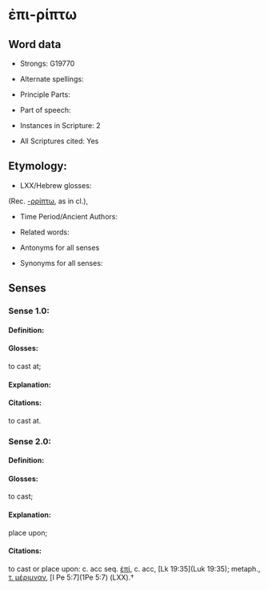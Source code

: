 # ἐπι-ρίπτω

<!-- Status: S2=NeedsEdits -->
<!-- Lexica used for edits:   -->

## Word data

* Strongs: G19770

* Alternate spellings:



* Principle Parts: 


* Part of speech: 


* Instances in Scripture: 2

* All Scriptures cited: Yes

## Etymology: 


* LXX/Hebrew glosses: 

(Rec. [-ρρίπτω](), as in cl.), 

* Time Period/Ancient Authors: 


* Related words: 

* Antonyms for all senses

* Synonyms for all senses: 


## Senses 


### Sense  1.0: 

#### Definition: 

#### Glosses: 

to cast at; 

#### Explanation: 


#### Citations: 

to cast at. 

### Sense  2.0: 

#### Definition: 

#### Glosses: 

to cast; 

#### Explanation: 

place upon; 

#### Citations: 

to cast or place upon: c. acc seq. [ἐπί](), c. acc, [Lk 19:35](Luk 19:35); metaph., [τ. μέριμναν](), [I Pe 5:7](1Pe 5:7) (LXX).†
